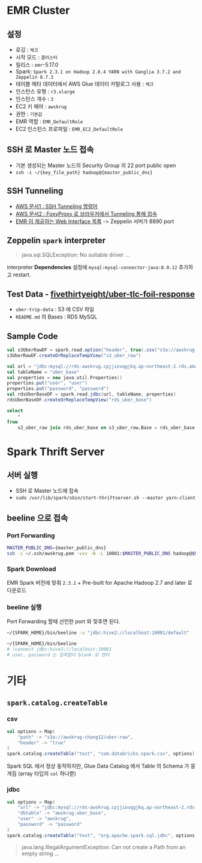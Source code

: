 # EMR Cluster

## 설정

* 로깅 : `체크`
* 시작 모드 : `클러스터`
* 릴리스 : `emr`-5.17.0
* Spark: `Spark 2.3.1 on Hadoop 2.8.4 YARN with Ganglia 3.7.2 and Zeppelin 0.7.3`
* 테이블 메타 데이터에서 AWS Glue 데이터 카탈로그 사용 : `체크`
* 인스턴스 유형 : `r3.xlarge`
* 인스턴스 개수 : `3`
* EC2 키 페어 : `awskrug`
* 권한 : `기본값`
* EMR 역할 : `EMR_DefaultRole`
* EC2 인스턴스 프로파일 : `EMR_EC2_DefaultRole`

## SSH 로 Master 노드 접속

* 기본 생성되는 Master 노드의 Security Group 의 22 port public open
* `ssh -i ~/{key_file_path} hadoop@{master_public_dns}`

## SSH Tunneling

* [AWS 문서1 : SSH Tunneling 명령어](https://docs.aws.amazon.com/emr/latest/ManagementGuide/emr-ssh-tunnel.html)
* [AWS 문서2 : FoxyProxy 로 브라우저에서 Tunneling 통해 접속](https://docs.aws.amazon.com/emr/latest/ManagementGuide/emr-connect-master-node-proxy.html)
* [EMR 이 제공하는 Web Interface 목록](https://docs.aws.amazon.com/emr/latest/ManagementGuide/emr-web-interfaces.html) -> Zeppelin 서버가 8890 port

## Zeppelin `spark` interpreter

> java.sql.SQLException: No suitable driver ...

interpreter **Dependencies** 설정에 `mysql:mysql-connector-java:8.0.12` 추가하고 restart.

## Test Data - [fivethirtyeight/uber-tlc-foil-response](https://github.com/fivethirtyeight/uber-tlc-foil-response)

* `uber-trip-data` : S3 에 CSV 파일
* `README.md` 의 Bases : RDS MySQL

## Sample Code

```scala
val s3UberRawDF = spark.read.option("header", true).csv("s3a://awskrug-chang12/uber-raw/uber-raw-data-apr14.csv")
s3UberRawDF.createOrReplaceTempView("s3_uber_raw")

val url = "jdbc:mysql://rds-awskrug.cpjjiovqgjkq.ap-northeast-2.rds.amazonaws.com:3306/awskrug"
val tableName = "uber_base"
val properties = new java.util.Properties()
properties.put("user", "user")
properties.put("password", "password")
val rdsUberBaseDF = spark.read.jdbc(url, tableName, properties)
rdsUberBaseDF.createOrReplaceTempView("rds_uber_base")
```

```sql
select 
    *
from 
    s3_uber_raw join rds_uber_base on s3_uber_raw.Base = rds_uber_base.code
```

# Spark Thrift Server

## 서버 실행

* SSH 로 Master 노드에 접속
* `sudo /usr/lib/spark/sbin/start-thriftserver.sh --master yarn-client`

## beeline 으로 접속

### Port Forwarding

```sh
MASTER_PUBLIC_DNS={master_public_dns}
ssh -i ~/.ssh/awskrug.pem -vvv -N -L 10001:$MASTER_PUBLIC_DNS hadoop@$MASTER_PUBLIC_DNS
```

### Spark Download

EMR Spark 버전에 맞춰 `2.3.1` + Pre-built for Apache Hadoop 2.7 and later 로 다운로드

### beeline 실행

Port Forwarding 할때 선언한 port 와 맞추면 된다.

```sh
~/{SPARK_HOME}/bin/beeline -u "jdbc:hive2://localhost:10001/default"
```

```sh
~/{SPARK_HOME}/bin/beeline
# !connect jdbc:hive2://localhost:10001
# user, password 는 입력없이 blank 로 엔터
```

# 기타

## `spark.catalog.createTable`

### csv

```scala
val options = Map(
    "path" -> "s3a://awskrug-chang12/uber-raw", 
    "header" -> "true"
)
spark.catalog.createTable("test", "com.databricks.spark.csv", options)
```

Spark SQL 에서 정상 동작하지만, Glue Data Catalog 에서 Table 의 Schema 가 뭉개짐 (array 타입의 `col` 하나뿐)

### jdbc

```scala
val options = Map(
    "url" -> "jdbc:mysql://rds-awskrug.cpjjiovqgjkq.ap-northeast-2.rds.amazonaws.com:3306", 
    "dbtable" -> "awskrug.uber_base", 
    "user" -> "awskrug", 
    "password" -> "password"
)
spark.catalog.createTable("test", "org.apache.spark.sql.jdbc", options)
```

> java.lang.IllegalArgumentException: Can not create a Path from an empty string ...
 